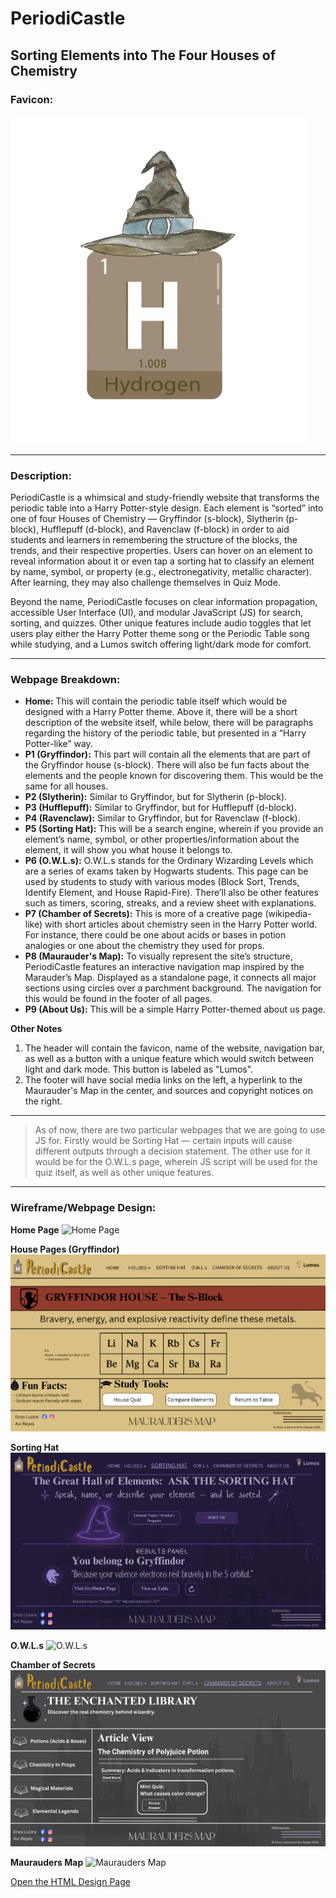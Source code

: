 # PeriodiCastle

## Sorting Elements into The Four Houses of Chemistry

### Favicon: 

![Favicon](images/proposal/Favicon.png)

---

### Description:

PeriodiCastle is a whimsical and study-friendly website that transforms the periodic table into a Harry Potter-style design. Each element is “sorted” into one of four Houses of Chemistry — Gryffindor (s-block), Slytherin (p-block), Hufflepuff (d-block), and Ravenclaw (f-block) in order to aid students and learners in remembering the structure of the blocks, the trends, and their respective properties. Users can hover on an element to reveal information about it or even tap a sorting hat to classify an element by name, symbol, or property (e.g., electronegativity, metallic character). After learning, they may also challenge themselves in Quiz Mode.

Beyond the name, PeriodiCastle focuses on clear information propagation, accessible User Interface (UI), and modular JavaScript (JS) for search, sorting, and quizzes. Other unique features include audio toggles that let users play either the Harry Potter theme song or the Periodic Table song while studying, and a Lumos switch offering light/dark mode for comfort.

---

### Webpage Breakdown:
* **Home:** This will contain the periodic table itself which would be designed with a Harry Potter theme. Above it, there will be a short description of the website itself, while below, there will be paragraphs regarding the history of the periodic table, but presented in a “Harry Potter-like” way.
* **P1 (Gryffindor):** This part will contain all the elements that are part of the Gryffindor house (s-block). There will also be fun facts about the elements and the people known for discovering them. This would be the same for all houses.
* **P2 (Slytherin):** Similar to Gryffindor, but for Slytherin (p-block).
* **P3 (Hufflepuff):** Similar to Gryffindor, but for Hufflepuff (d-block).
* **P4 (Ravenclaw):** Similar to Gryffindor, but for Ravenclaw (f-block).
* **P5 (Sorting Hat):** This will be a search engine, wherein if you provide an element’s name, symbol, or other properties/information about the element, it will show you what house it belongs to. 
* **P6 (O.W.L.s):** O.W.L.s stands for the Ordinary Wizarding Levels which are a series of exams taken by Hogwarts students. This page can be used by students to study with various modes (Block Sort, Trends, Identify Element, and House Rapid-Fire). There’ll also be other features such as timers, scoring, streaks, and a review sheet with explanations.
* **P7 (Chamber of Secrets):** This is more of a creative page (wikipedia-like) with short articles about chemistry seen in the Harry Potter world. For instance, there could be one about acids or bases in potion analogies or one about the chemistry they used for props. 
* **P8 (Maurauder's Map):** To visually represent the site’s structure, PeriodiCastle features an interactive navigation map inspired by the Marauder’s Map. Displayed as a standalone page, it connects all major sections using circles over a parchment background. The navigation for this would be found in the footer of all pages.
* **P9 (About Us):** This will be a simple Harry Potter-themed about us page.

**Other Notes**
1. The header will contain the favicon, name of the website, navigation bar, as well as a button with a unique feature which would switch between light and dark mode. This button is labeled as "Lumos".
2. The footer will have social media links on the left, a hyperlink to the Maurauder's Map in the center, and sources and copyright notices on the right.

---

> As of now, there are two particular webpages that we are going to use JS for. Firstly would be Sorting Hat — certain inputs will cause different outputs through a decision statement. The other use for it would be for the O.W.L.s page, wherein JS script will be used for the quiz itself, as well as other unique features.

---

### Wireframe/Webpage Design:
**Home Page**
![Home Page](<images/proposal/Home Page.png>)

**House Pages (Gryffindor)**
![Houses](images/proposal/Houses.png)

**Sorting Hat**
![Sorting Hat](<images/proposal/Sorting Hat.png>)

**O.W.L.s**
![O.W.L.s](images/proposal/O.W.L.s.png)

**Chamber of Secrets**
![Chamber of Secrets](<images/proposal/Chamber of Secrets.png>)

**Maurauders Map**
![Maurauders Map](<images/proposal/Maurauders Map.png>)

<a href="design.html" target="_blank" rel="noopener">Open the HTML Design Page</a>

